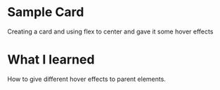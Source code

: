 # Sample Card

Creating a card and using flex to center and gave it some hover effects

# What I learned

How to give different hover effects to parent elements.
